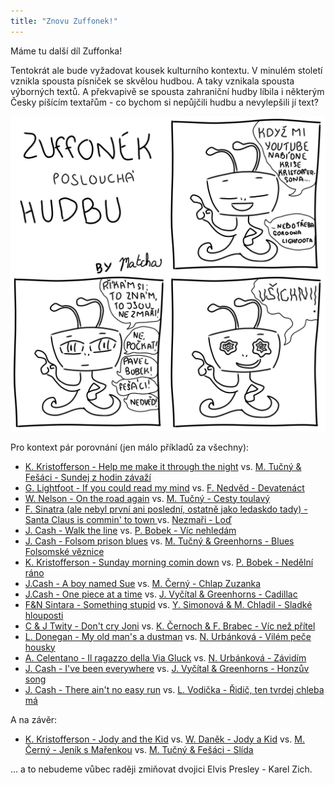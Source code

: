 ```yaml
---
title: "Znovu Zuffonek!"
---
```


<!--begin_excerpt-->
Máme tu další díl Zuffonka! 

Tentokrát ale bude vyžadovat kousek kulturního kontextu. V minulém století vznikla spousta písniček se skvělou hudbou. A taky vznikala spousta výborných textů. A překvapivě se spousta zahraniční hudby líbila i některým Česky píšícím textařům - co bychom si nepůjčili hudbu a nevylepšili jí text? 
<!--end_excerpt-->

![z_hudba](/assets/img/zuffonek/z_03.png)


Pro kontext pár porovnání (jen málo příkladů za všechny):

- [K. Kristofferson - Help me make it through the night](https://www.youtube.com/watch?v=CksF7Kr7Drw) vs. [M. Tučný & Fešáci - Sundej z hodin závaží](https://www.youtube.com/watch?v=pv-cvMIxvIs)
- [G. Lightfoot - If you could read my mind](https://www.youtube.com/watch?v=jiU2lrGnT7U) vs. [F. Nedvěd - Devatenáct](https://www.youtube.com/watch?v=YOkrU3bGr-M)
- [W. Nelson - On the road again](https://www.youtube.com/watch?v=dBN86y30Ufc) vs. [M. Tučný - Cesty toulavý](https://www.youtube.com/watch?v=udPxysyZYSo)
- [F. Sinatra (ale nebyl první ani poslední, ostatně jako ledaskdo tady) - Santa Claus is commin' to town ](https://www.youtube.com/watch?v=8Q94C9FRRpM) vs. [Nezmaři - Loď](https://www.youtube.com/watch?v=9E1fr_aa5GY)
- [J. Cash - Walk the line](https://www.youtube.com/watch?v=J-6fW66IUY4) vs. [P. Bobek - Víc nehledám](https://www.youtube.com/watch?v=kuzYhYbj9SA)
- [J. Cash - Folsom prison blues](https://www.youtube.com/watch?v=AeZRYhLDLeU) vs. [M. Tučný & Greenhorns - Blues Folsomské věznice](https://www.youtube.com/watch?v=llp4rVL0Ic0)
- [K. Kristofferson - Sunday morning comin down](https://www.youtube.com/watch?v=TXSl-cuv_iE) vs. [P. Bobek - Nedělní ráno](https://www.youtube.com/watch?v=KcaqR_3uOYg)
- [J.Cash - A boy named Sue](https://www.youtube.com/watch?v=-Z1Ple-qYuU) vs. [M. Černý - Chlap Zuzanka](https://www.youtube.com/watch?v=-gV7RSFtFnQ)
- [J.Cash - One piece at a time](https://www.youtube.com/watch?v=uErKI0zWgjg) vs. [J. Vyčítal & Greenhorns - Cadillac](https://www.youtube.com/watch?v=I2TzeZcSUbs)
- [F&N Sintara - Something stupid](https://www.youtube.com/watch?v=LWXUdqvVO8Y) vs. [Y. Simonová & M. Chladil - Sladké hlouposti](https://www.youtube.com/watch?v=3xjYsJ8ftIM)
- [C & J Twity - Don't cry Joni](https://www.youtube.com/watch?v=qSG3NwUkMXs) vs. [K. Černoch & F. Brabec - Víc než přítel](https://www.youtube.com/watch?v=TwLbf8Jk4r4)
- [L. Donegan - My old man's a dustman](https://www.youtube.com/watch?v=Y7GeZ3YmONw) vs. [N. Urbánková - Vilém peče housky](https://www.youtube.com/watch?v=dUvRpctMT0E)
- [A. Celentano - Il ragazzo della Via Gluck](https://www.youtube.com/watch?v=PAwjmpxXEh4) vs. [N. Urbánková - Závidím](https://www.youtube.com/watch?v=Fvg6wO8DOJs)
- [J. Cash - I've been everywhere](https://www.youtube.com/watch?v=CAEU1yANRSY) vs. [J. Vyčítal & Greenhorns - Honzův song](https://www.youtube.com/watch?v=Q1idI5h5EmE)
- [J. Cash - There ain't no easy run](https://www.youtube.com/watch?v=vws8lMWQ_cc) vs. [L. Vodička - Řidič, ten tvrdej chleba má](https://www.youtube.com/watch?v=LcKdTeEklRA)


A na závěr:
- [K. Kristofferson - Jody and the Kid](https://www.youtube.com/watch?v=cRpUa-_Rqn8) vs. [W. Daněk - Jody a Kid](https://www.youtube.com/watch?v=tdU8MSX3wRU) vs. [M. Černý - Jeník s Mařenkou](https://www.youtube.com/watch?v=PCnQMNy2-6s) vs. [M. Tučný & Fešáci - Slída](https://www.youtube.com/watch?v=5iGC-ugEB8c)



... a to nebudeme vůbec raději zmiňovat dvojici Elvis Presley - Karel Zich.
